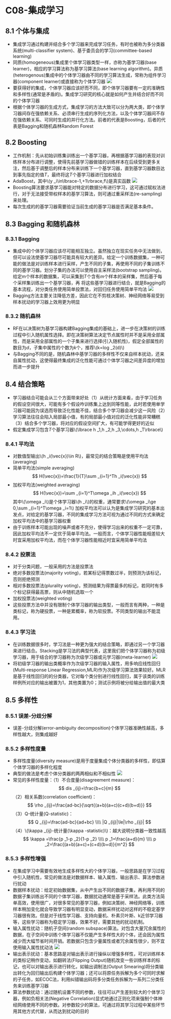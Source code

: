 <script type="text/javascript" src="http://cdn.mathjax.org/mathjax/latest/MathJax.js?config=default"></script>
# C08-集成学习
## 8.1 个体与集成
* 集成学习通过构建并结合多个学习器来完成学习任务，有时也被称为多分类器系统(multi-classifier system)、基于委员会的学习(committee-based learning)
* 同质(homogeneous)集成里个体学习器类型一样，亦称为基学习器(base learner)，相应的学习算法称为基学习算法(base learning algorithm)。异质(heterogenous)集成中的个体学习器由不同的学习算法生成，常称为组件学习器(component learner)或直接称为个体学习器
![](./picture/C08/ensemble.png)
* 要获得好的集成，个体学习器应该好而不同，即个体学习器要有一定的准确性和多样性(通常是矛盾的)。集成学习研究的核心就是如何产生并结合好而不同的个体学习器
* 根据个体学习器的生成方式，集成学习的方法大致可以分为两大类，即个体学习器间存在强依赖关系、必须串行生成的序列化方法，以及个体学习器间不存在强依赖关系、可同时生成的并行化方法。前者的代表是Boosting，后者的代表是Bagging和随机森林Random Forest
## 8.2 Boosting
* 工作机制：先从初始训练集训练出一个基学习器，再根据基学习器的表现对训练样本分布进行调整，使得先前基学习器做错的训练样本在后续受到更多关注，然后基于调整后的样本分布来训练下一个基学习器，直到基学习器数目达到事先指定的值*T*，最终将这*T*个基学习器进行加权结合
* AdaBoost，其中\\(y _i\in\lbrace-1,+1\rbrace,f\\)是真实函数
![](./picture/C08/AdaBoost.png)
* Boosting算法要求基学习器能对特定的数据分布进行学习，这可通过赋权法进行，对于无法接受带权样本的基学习算法，则可通过重采样法(re-sampling)来处理。
* 每次生成的的基学习器需要验证当前生成的基学习器是否满足基本条件。
## 8.3 Bagging 和随机森林
### 8.3.1 Bagging
* 集成中的个体学习器应该尽可能相互独立。虽然独立在现实任务中无法做到，但可以设法使基学习器尽可能具有较大的差异。给定一个训练数据集，一种可能的做法是对训练样本进行采样，产生不同的子集，再使用不同的子集训练不同的基学习器。划分子集的办法可以使用自主采样法(bootstrap sampling)。给定m个样本的数据集，可以采集到*T*个含有*m*个样本的采样集，然后基于每个采样集训练出一个基学习器，再 将这些基学习器进行结合，就是Bagging的基本流程，对分类任务使用简单投票法，对回归任务使用简单平均法
![](./picture/C08/Bagging.png)
* Bagging方法主要关注降低方差，因此它在不剪枝决策树、神经网络等易受到样本扰动的学习器上效用更为明显
### 8.3.2 随机森林
* RF在以决策树为基学习器构建Bagging集成的基础上，进一步在决策树的训练过程中引入随机属性选择。即在决策树算法决定节点属性时并不是采用全部属性，而是采用全部属性的一个子集来进行选择(引入随机性)，假定全部属性的数目为*d*，子集中属性的个数为*k*个，推荐\\(k=log _2(d)\\)
* 与Bagging不同的是，随机森林中基学习器的多样性不仅来自样本扰动，还来自属性扰动，这使得最终集成的泛化性能可通过个体学习器之间差异度的增加而进一步提升
## 8.4 结合策略
* 学习器结合可能会从三个方面带来好处（1）从统计方面来看，由于学习任务的假设空间很大，可能有多个假设咋训练集上达到同等性能，此时若使用单学习器可能因为误选而导致泛化性能不佳，结合多个学习器会减少这一风险（2）学习算法往往会陷入局部最小值，有的局部最小值对应的泛化性能非常糟糕（3）结合多个学习器，将对应的假设空间扩大，有可能学得更好的近似
* 假定集成学习包含*T*个基学习器\\(\lbrace h _1,h _2,h _3,\cdots,h _T\rbrace\\)
### 8.4.1 平均法
* 对数值型输出\\(h _i(\vec{x})\in R\\)，最常见的结合策略是使用平均法(averaging)
* 简单平均法(simple averaging)
$$
H(\vec{x})=\frac{1}{T}\sum _{i=1}^Th _i(\vec{x})
$$
* 加权平均法(weighted averaging)
$$
H(\vec{x})=\sum _{i=1}^T\omega _ih _i(\vec{x})
$$
其中\\(\omega _i\\)是个体学习器\\(h _i\\)的权重，通常要求\\(\omega _i\ge 0,\sum _{i=1}^T\omega _i=1\\)
加权平均法可以认为是集成学习研究的基本出发点，对给定的基学习器，不同的集成学习方法可视为通过不同的方式来确定加权平均法中的基学习器权重
* 由于训练样本可能出现的噪声或者不充分，使得学习出来的权重不一定可靠，因此加权平均法不一定优于简单平均法。一般而言，个体学习器性能相差较大时宜采用加权平均法，而在个体学习器性能相近时宜采用简单平均法
### 8.4.2 投票法
* 对于分类问题，一般采用的方法是投票法
* 绝对多数投票法(majority voting)，若某标记得票数过半，则预测为该标记，否则拒绝预测
* 相对多数投票法(plurality voting)，预测结果为得票最多的标记，若同时有多个标记获得最高票，则从中随机选取一个
* 加权投票法(weighted voting)
* 这些投票方法中并没有限制个体学习器的输出类型，一般而言有两种，一种是类标记，称为硬投票，一种是累概率，称为软投票。不同类型的输出不能混用。
### 8.4.3 学习法
* 在训练数据很多时，学习法是一种更为强大的结合策略，即通过另一个学习器来进行结合。Stacking是学习法的典型代表，这里我们把个体学习器称为初级学习器，用于结合的学习器称为次级学习器或元学习器(meta-learner)
![](./picture/C08/Stacking.png)
* 将初级学习器的输出类概率作为次级学习器的输入属性，用多响应线性回归(Multi-response Linear Regression,MLR)作为次级学习算法效果较好。MLR是基于线性回归的的分类器，它对每个类分别进行线性回归，属于该类的训练样例所对应的输出被置为1，其他类置为0；测试示例将被分给输出值的最大类
## 8.5 多样性
### 8.5.1 误差-分歧分解
* 误差-分歧分解(error-ambiguity decomposition)个体学习器准确性越高，多样性越大，则集成越好
### 8.5.2 多样性度量
* 多样性度量(diversity measure)是用于度量集成个体分类器的多样性，即估算个体学习器的多样化程度
* 典型的做法是考虑个体分类器的两两相似和不相似性
![](./picture/C08/continegency_table.png)
* 常见的多样性度量：（1）不合度量(disagreement measure)：
$$
dis _{ij}=\frac{b+c}{m}
$$
（2）相关系数(correlation coefficient)：
$$
\rho _{ij}=\frac{ad-bc}{\sqrt{(a+b)(a+c)(c+d)(b+d)}}
$$
（3）Q-统计量(Q-statistic)：
$$
Q _{ij}=\frac{ad-bc}{ad+bc} \\\\
|Q _{ij}|\le|\rho _{ij}|
$$
（4）\\(\kappa _{ij}-统计量(\kappa -statistic)\\)：越大说明分类器一致性越高
$$
\kappa =\frac{p _1-p _2}{1-p _2} \\\\
p _1=\frac{a+d}{m} \\\\
p _2=\frac{(a+b)(a+c)+(c+d)(b+d)}{m^2}
$$
### 8.5.3 多样性增强
* 在集成学习中需要有效地生成多样性大的个体学习器，一般思路是在学习过程中引入随机性，常见的做法是对数据样本、输入属性、输出表示、算法参数进行扰动
* 数据样本扰动：给定初始数据集，从中产生出不同的数据子集，再利用不同的数据子集训练出不同的个体学习器，数据扰动通常是基于采样法。此类方法简单高效，使用很广，对很多常见的基学习器，例如决策树、神经网络等，训练样本稍加变化就会导致学习器有明显变动，数据采样扰动对这样的不稳定基学习器很有效。但是对于线性学习器、支持向量机、朴素贝叶斯、k近邻学习器等，这些学习器称为稳定学习器，效果不好，需要其他的扰动机制。
* 输入属性扰动：随机子空间(random subspace)算法。对包含大量冗余属性的数据，在子空间中训练个体学习器不仅能产生多样性大的个体，还会因为属性减少而大幅节省时间开销。若数据只包含少量属性或者冗余属性很少，则不宜使用输入属性扰动法
![](./picture/C08/RandomSubspace.png)
* 输出表示扰动：基本思路是对输出表示进行操纵以增强多样性，可对训练样本的类标记稍作变动，如翻转法(Flipping Output)随机改变一些训练样本的标记，也可以对输出表示进行转化，如输出调制法(Output Smearing)将分类输出转化为回归输出后构建个体学习器；还可以将原任务拆解为多个可同时求解的子任务，如ECOC法，利用纠错输出码将多分类任务拆解为一系列二分类任务来训练基学习器
* 算法参数扰动：通过随机设置不同的参数，往往可以产生差别较大的个体学习器，例如负相关法(Negative Correlation)显式地通过正则化项来强制个体神经网络使用不同的参数。对参数较少的算法，可通过将其学习过程中某些环节用其他方式代替，从而达到扰动的目的